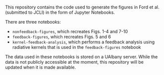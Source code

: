 This repository contains the code used to generate the figures in Ford et al. (submitted to JCLI) in the form of Jupyter Notebooks.

There are three notebooks:
- `nonfeedback-figures`, which recreates Figs. 1-4 and 7-10
- `feedback-figures`, which recreates Figs. 5 and 6
- `kernel-feedback-analysis`, which performs a feedback analysis using radiative kernels that is used in the `feedback-figures` notebook

The data used in these notebooks is stored on a UAlbany server. While the data is not publicly accessible at the moment, this repository will be updated when it is made available.
